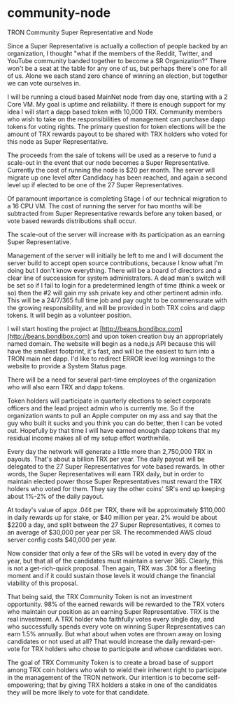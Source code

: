 # community-node
TRON Community Super Representative and Node

Since a Super Representative is actually a collection of people backed by an organization, I thought "what if the members of the Reddit, Twitter, and YouTube community banded together to become a SR Organization?" There won't be a seat at the table for any one of us, but perhaps there's one for all of us. Alone we each stand zero chance of winning an election, but together we can vote ourselves in.

I will be running a cloud based MainNet node from day one, starting with a 2 Core VM. My goal is uptime and reliability. If there is enough support for my idea I will start a dapp based token with 10,000 TRX. Community members who wish to take on the responsibilities of management can purchase dapp tokens for voting rights. The primary question for token elections will be the amount of TRX rewards payout to be shared with TRX holders who voted for this node as Super Representative. 

The proceeds from the sale of tokens will be used as a reserve to fund a scale-out in the event that our node becomes a Super Representative. Currently the cost of running the node is $20 per month. The server will migrate up one level after Candidacy has been reached, and again a second level up if elected to be one of the 27 Super Representatives.

Of paramount importance is completing Stage I of our technical migration to a 16 CPU VM. The cost of running the server for two months will be subtracted from Super Representative rewards before any token based, or vote based rewards distributions shall occur.

The scale-out of the server will increase with its participation as an earning Super Representative. 

Management of the server will initially be left to me and I will document the server build to accept open source contributions, because I know what I'm doing but I don't know everything. There will be a board of directors and a clear line of succession for system administrators. A dead man's switch will be set so if I fail to login for a predetermined length of time (think a week or so) then the #2 will gain my ssh private key and other pertinent admin info. This will be a 24/7/365 full time job and pay ought to be commensurate with the growing responsibility, and will be provided in both TRX coins and dapp tokens. It will begin as a volunteer position.

I will start hosting the project at [http://beans.bondibox.com](http://beans.bondibox.com) and upon token creation buy an appropriately named domain. The website will begin as a node.js API because this will have the smallest footprint, it's fast, and will be the easiest to turn into a TRON main net dapp. I'd like to redirect ERROR level log warnings to the website to provide a System Status page.

There will be a need for several part-time employees of the organization who will also earn TRX and dapp tokens. 

Token holders will participate in quarterly elections to select corporate officers and the lead project admin who is currently me. So if the organization wants to pull an Apple computer on my ass and say that the guy who built it sucks and you think you can do better, then I can be voted out. Hopefully by that time I will have earned enough dapp tokens that my residual income makes all of my setup effort worthwhile.

Every day the network will generate a little more than 2,750,000 TRX in payouts. That's about a billion TRX per year. The daily payout will be delegated to the 27 Super Representatives for vote based rewards. In other words, the Super Representatives will earn TRX daily, but in order to maintain elected power those Super Representatives must reward the TRX holders who voted for them. They say the other coins' SR's end up keeping about 1%-2% of the daily payout.

At today's value of appx .04¢ per TRX, there will be approximately $110,000 in daily rewards up for stake, or $40 million per year. 2% would be about $2200 a day, and split between the 27 Super Representatives, it comes to an average of $30,000 per year per SR. The recommended AWS cloud server config costs $40,000 per year.

Now consider that only a few of the SRs will be voted in every day of the year, but that all of the candidates must maintain a server 365. Clearly, this is not a get-rich-quick proposal. Then again, TRX was .30¢ for a fleeting moment and if it could sustain those levels it would change the financial viability of this proposal.

That being said, the TRX Community Token is not an investment opportunity. 98% of the earned rewards will be rewarded to the TRX voters who maintain our position as an earning Super Representative. TRX is the real investment. A TRX holder who faithfully votes every single day, and who successfully spends every vote on winning Super Representatives can earn 1.5% annually. But what about when votes are thrown away on losing candidates or not used at all? That would increase the daily reward-per-vote for TRX holders who chose to participate and whose candidates won.

The goal of TRX Community Token is to create a broad base of support among TRX coin holders who wish to wield their inherent right to participate in the management of the TRON network. Our intention is to become self-empowering; that by giving TRX holders a stake in one of the candidates they will be more likely to vote for that candidate.